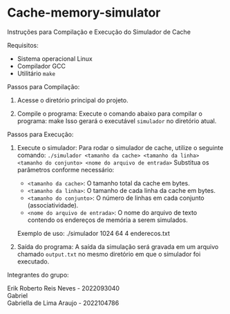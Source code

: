 # Cache-memory-simulator
 
Instruções para Compilação e Execução do Simulador de Cache

Requisitos:

- Sistema operacional Linux
- Compilador GCC
- Utilitário `make`

Passos para Compilação:

1. Acesse o diretório principal do projeto.

2. Compile o programa:
   Execute o comando abaixo para compilar o programa:
   make
   Isso gerará o executável `simulador` no diretório atual.

Passos para Execução:

1. Execute o simulador:
   Para rodar o simulador de cache, utilize o seguinte comando:
   `./simulador <tamanho da cache> <tamanho da linha> <tamanho do conjunto> <nome do arquivo de entrada>`
   Substitua os parâmetros conforme necessário:
   - `<tamanho da cache>`: O tamanho total da cache em bytes.
   - `<tamanho da linha>`: O tamanho de cada linha da cache em bytes.
   - `<tamanho do conjunto>`: O número de linhas em cada conjunto (associatividade).
   - `<nome do arquivo de entrada>`: O nome do arquivo de texto contendo os endereços de memória a serem simulados.

   Exemplo de uso:
   ./simulador 1024 64 4 enderecos.txt

2. Saída do programa:
   A saída da simulação será gravada em um arquivo chamado `output.txt` no mesmo diretório em que o simulador foi executado.

Integrantes do grupo:

Erik Roberto Reis Neves - 2022093040 </br>
Gabriel </br>
Gabriella de Lima Araujo - 2022104786
